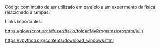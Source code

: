 Código com intuito de ser utilizado em paralelo a um experimento de física relacionado à rampas. 

Links importantes:

https://glowscript.org/#/user/flavio/folder/MyPrograms/program/julia

https://vpython.org/contents/download_windows.html
